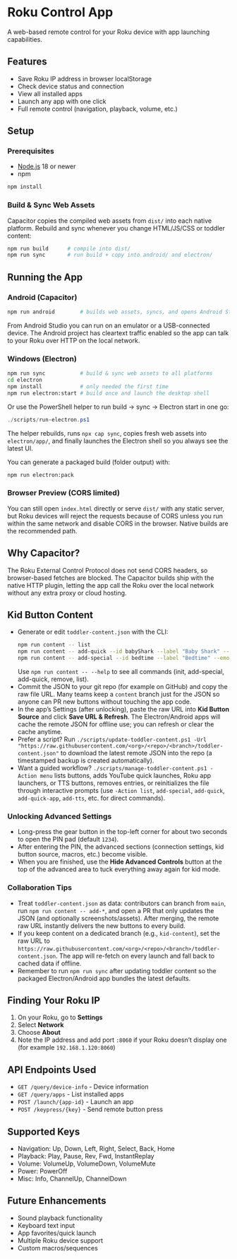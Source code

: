 # Roku Control App

A web-based remote control for your Roku device with app launching capabilities.

## Features

- Save Roku IP address in browser localStorage
- Check device status and connection
- View all installed apps
- Launch any app with one click
- Full remote control (navigation, playback, volume, etc.)

## Setup

### Prerequisites
- [Node.js](https://nodejs.org/) 18 or newer
- npm

```bash
npm install
```

### Build & Sync Web Assets

Capacitor copies the compiled web assets from `dist/` into each native platform. Rebuild and sync whenever you change HTML/JS/CSS or toddler content:

```bash
npm run build      # compile into dist/
npm run sync       # run build + copy into android/ and electron/
```

## Running the App

### Android (Capacitor)

```bash
npm run android        # builds web assets, syncs, and opens Android Studio
```

From Android Studio you can run on an emulator or a USB-connected device. The Android project has cleartext traffic enabled so the app can talk to your Roku over HTTP on the local network.

### Windows (Electron)

```bash
npm run sync           # build & sync web assets to all platforms
cd electron
npm install            # only needed the first time
npm run electron:start # build once and launch the desktop shell
```

Or use the PowerShell helper to run build → sync → Electron start in one go:

```powershell
./scripts/run-electron.ps1
```

The helper rebuilds, runs `npx cap sync`, copies fresh web assets into `electron/app/`, and finally launches the Electron shell so you always see the latest UI.

You can generate a packaged build (folder output) with:

```bash
npm run electron:pack
```

### Browser Preview (CORS limited)

You can still open `index.html` directly or serve `dist/` with any static server, but Roku devices will reject the requests because of CORS unless you run within the same network and disable CORS in the browser. Native builds are the recommended path.

## Why Capacitor?

The Roku External Control Protocol does not send CORS headers, so browser-based fetches are blocked. The Capacitor builds ship with the native HTTP plugin, letting the app call the Roku over the local network without any extra proxy or cloud hosting.

## Kid Button Content

- Generate or edit `toddler-content.json` with the CLI:
  ```bash
  npm run content -- list
  npm run content -- add-quick --id babyShark --label "Baby Shark" --type youtube --videoId OBqZDyVlFP8
  npm run content -- add-special --id bedtime --label "Bedtime" --emoji "🌙" --handler runFavoriteMacro --zone quick
  ```
  Use `npm run content -- --help` to see all commands (init, add-special, add-quick, remove, list).
- Commit the JSON to your git repo (for example on GitHub) and copy the raw file URL. Many teams keep a `content` branch just for the JSON so anyone can PR new buttons without touching the app code.
- In the app’s Settings (after unlocking), paste the raw URL into **Kid Button Source** and click **Save URL & Refresh**. The Electron/Android apps will cache the remote JSON for offline use; you can refresh or clear the cache anytime.
- Prefer a script? Run `./scripts/update-toddler-content.ps1 -Url "https://raw.githubusercontent.com/<org>/<repo>/<branch>/toddler-content.json"` to download the latest remote JSON into the repo (a timestamped backup is created automatically).
- Want a guided workflow? `./scripts/manage-toddler-content.ps1 -Action menu` lists buttons, adds YouTube quick launches, Roku app launchers, or TTS buttons, removes entries, or reinitializes the file through interactive prompts (use `-Action list`, `add-special`, `add-quick`, `add-quick-app`, `add-tts`, etc. for direct commands).

### Unlocking Advanced Settings

- Long-press the gear button in the top-left corner for about two seconds to open the PIN pad (default `1234`).
- After entering the PIN, the advanced sections (connection settings, kid button source, macros, etc.) become visible.
- When you are finished, use the **Hide Advanced Controls** button at the top of the advanced area to tuck everything away again for kid mode.

### Collaboration Tips

- Treat `toddler-content.json` as data: contributors can branch from `main`, run `npm run content -- add-*`, and open a PR that only updates the JSON (and optionally screenshots/assets). After merging, the remote raw URL instantly delivers the new buttons to every build.
- If you keep content on a dedicated branch (e.g., `kid-content`), set the raw URL to `https://raw.githubusercontent.com/<org>/<repo>/<branch>/toddler-content.json`. The app will re-fetch on every launch and fall back to cached data if offline.
- Remember to run `npm run sync` after updating toddler content so the packaged Electron/Android app bundles the latest defaults.

## Finding Your Roku IP

1. On your Roku, go to **Settings**
2. Select **Network**
3. Choose **About**
4. Note the IP address and add port `:8060` if your Roku doesn’t display one (for example `192.168.1.120:8060`)

## API Endpoints Used

- `GET /query/device-info` - Device information
- `GET /query/apps` - List installed apps
- `POST /launch/{app-id}` - Launch an app
- `POST /keypress/{key}` - Send remote button press

## Supported Keys

- Navigation: Up, Down, Left, Right, Select, Back, Home
- Playback: Play, Pause, Rev, Fwd, InstantReplay
- Volume: VolumeUp, VolumeDown, VolumeMute
- Power: PowerOff
- Misc: Info, ChannelUp, ChannelDown

## Future Enhancements

- Sound playback functionality
- Keyboard text input
- App favorites/quick launch
- Multiple Roku device support
- Custom macros/sequences
